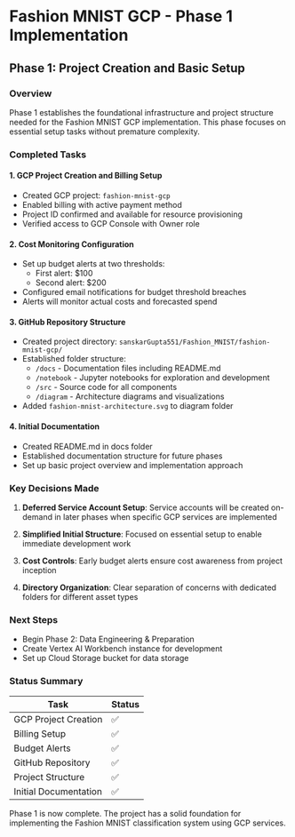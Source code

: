 # Fashion MNIST GCP - Phase 1 Implementation

## Phase 1: Project Creation and Basic Setup

### Overview
Phase 1 establishes the foundational infrastructure and project structure needed for the Fashion MNIST GCP implementation. This phase focuses on essential setup tasks without premature complexity.

### Completed Tasks

#### 1. GCP Project Creation and Billing Setup
- Created GCP project: `fashion-mnist-gcp`
- Enabled billing with active payment method
- Project ID confirmed and available for resource provisioning
- Verified access to GCP Console with Owner role

#### 2. Cost Monitoring Configuration
- Set up budget alerts at two thresholds:
  - First alert: $100
  - Second alert: $200
- Configured email notifications for budget threshold breaches
- Alerts will monitor actual costs and forecasted spend

#### 3. GitHub Repository Structure
- Created project directory: `sanskarGupta551/Fashion_MNIST/fashion-mnist-gcp/`
- Established folder structure:
  - `/docs` - Documentation files including README.md
  - `/notebook` - Jupyter notebooks for exploration and development
  - `/src` - Source code for all components
  - `/diagram` - Architecture diagrams and visualizations
- Added `fashion-mnist-architecture.svg` to diagram folder

#### 4. Initial Documentation
- Created README.md in docs folder
- Established documentation structure for future phases
- Set up basic project overview and implementation approach

### Key Decisions Made

1. **Deferred Service Account Setup**: Service accounts will be created on-demand in later phases when specific GCP services are implemented

2. **Simplified Initial Structure**: Focused on essential setup to enable immediate development work

3. **Cost Controls**: Early budget alerts ensure cost awareness from project inception

4. **Directory Organization**: Clear separation of concerns with dedicated folders for different asset types

### Next Steps
- Begin Phase 2: Data Engineering & Preparation
- Create Vertex AI Workbench instance for development
- Set up Cloud Storage bucket for data storage

### Status Summary
| Task | Status |
|------|--------|
| GCP Project Creation | ✅ |
| Billing Setup | ✅ |
| Budget Alerts | ✅ |
| GitHub Repository | ✅ |
| Project Structure | ✅ |
| Initial Documentation | ✅ |

Phase 1 is now complete. The project has a solid foundation for implementing the Fashion MNIST classification system using GCP services.